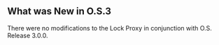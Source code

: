 
## What was New in O.S.3

There were no modifications to the Lock Proxy in conjunction with O.S. Release 3.0.0.